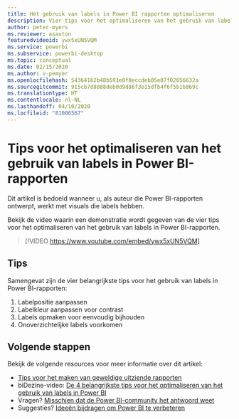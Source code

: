 ```yaml
---
title: Het gebruik van labels in Power BI rapporten optimaliseren
description: Vier tips voor het optimaliseren van het gebruik van labels in Power BI-rapportvisuals, in Power BI Desktop of de Power BI-service.
author: peter-myers
ms.reviewer: asaxton
featuredvideoid: ywx5xUN5VQM
ms.service: powerbi
ms.subservice: powerbi-desktop
ms.topic: conceptual
ms.date: 02/15/2020
ms.author: v-pemyer
ms.openlocfilehash: 54364162b48b591e0f8eccdeb05e07f02656632a
ms.sourcegitcommit: 915cb7d8088deb0d9d86f3b15dfb4f6f5b1b869c
ms.translationtype: HT
ms.contentlocale: nl-NL
ms.lasthandoff: 04/10/2020
ms.locfileid: "81006567"
---
```

# <a name="tips-to-optimize-the-use-of-labels-in-power-bi-reports"></a>Tips voor het optimaliseren van het gebruik van labels in Power BI-rapporten

Dit artikel is bedoeld wanneer u, als auteur die Power BI-rapporten ontwerpt, werkt met visuals die labels hebben.

Bekijk de video waarin een demonstratie wordt gegeven van de vier tips voor het optimaliseren van het gebruik van labels in Power BI-rapporten.

> [!VIDEO https://www.youtube.com/embed/ywx5xUN5VQM]

## <a name="tips"></a>Tips

Samengevat zijn de vier belangrijkste tips voor het gebruik van labels in Power BI-rapporten:

1. Labelpositie aanpassen
1. Labelkleur aanpassen voor contrast
1. Labels opmaken voor eenvoudig bijhouden
1. Onoverzichtelijke labels voorkomen

## <a name="next-steps"></a>Volgende stappen

Bekijk de volgende resources voor meer informatie over dit artikel:

- [Tips voor het maken van geweldige uitziende rapporten](../power-bi-reports-tips-and-tricks-for-creating.md)
- biDezine-video: [De 4 belangrijkste tips voor het optimaliseren van het gebruik van labels in Power BI](https://www.youtube.com/watch?v=ywx5xUN5VQM)
- Vragen? [Misschien dat de Power BI-community het antwoord weet](https://community.powerbi.com/)
- Suggesties? [Ideeën bijdragen om Power BI te verbeteren](https://ideas.powerbi.com)
